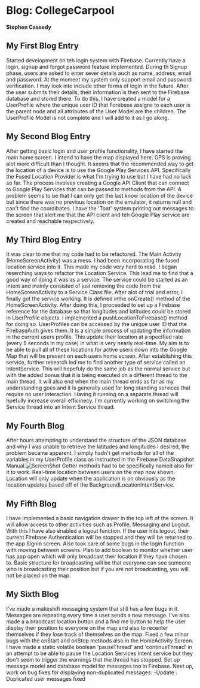 # Blog: CollegeCarpool

**Stephen Cassedy**

## My First Blog Entry
Started development on teh login system with Firebase. Currently have a login, signup and forgot password
feature implemented. During th Signup phase, users are asked to enter sever details auch as name, address,
email and password. At the moment my system only support email and password verification. I may look into
include other forms of login in the future. After the user submits their details, their information is then
sent to the Firebase database and stored there. To do this, I have created a model for a UserProfile where the
unique user ID that Forebase assigns to each user is the parent node and all attributes of the User Model are
the children. The UserProfile Model is not complete and I will add to it as I go along.

## My Second Blog Entry
After getting basic login and user profile functionality, I have started the main home screen. I intend to have the 
map displayed here. GPS is proving alot more difficult than I thought. It seems that the recommended way to get the 
location of a device is to use the Google Play Services API. Specifically the Fused Location Provider is what I'm trying
to use but I have had no luck so far. The process involves creating a Google API Client that can connect to Google
Play Services that can be passed to methods from the API. A problem seems to be that I can only get the last know location
of the device but since there was no previous location on the emulator, it returns null and can't find the 
coordibates. I have the 'Toat' system printing out messages to the screen that alert me that the API client
and teh Google Play service are created and reachable respectively.

## My Third Blog Entry
It was clear to me that my code had to be refactored. The Main Activity (HomeScreenActivity) was a mess. I had been
incorporating the fused location service into it. This made my code very hard to read. I began reserching ways to refactor the Location 
Service. This lead me to find that a good way of doing it was as a service. The service could be started as an intent and mainly
consisted of just removing the code from the HomeScreenActivity to a Service Class file. After alot of trial and error, I finally got
the service working. It is defined inthe onCreate() method of the HomeScreenActivity. After doing this, I proceeded to set up
a Firebase reference for the database so that longitudes and latitudes could be stored in UserProfile objects. I implemented a 
pushLocationToFirebase() method for doing so. UserProfiles can be accessed by the unique user ID that the FirebaseAuth gives them.
It is a simple process of updating the information in the current users profile. This update their location at a specified rate (every
5 seconds in my case) in what is very nearly real-time. My aim is to be able to pull all of these locations for active users down into
the Google Map that will be present on each users home screen. After establishing this service, further research led me to find another
type of service called an IntentService. This will hopefuly do the same job as the normal service but with the added bonus that it is being
executed on a different thread to the main thread. It will also end when the main thread ends as far as my understanding goes and it is
generally used for long standing services that require no user interaction. Having it running on a separate thread will hpefully increase
overall efficinecy. I'm currently working on switching the Service thread into an Intent Service thread.

## My Fourth Blog
After hours attempting to understand the structure of the JSON database and why I was unable to retrieve the latitudes and longitudes I desired,
the problem became apparent. I simply hadn't get methods for all of the variables in my UserProfile class as instructed in the Firebase DataSnapshot
Manual.![ScreenShot](https://gitlab.computing.dcu.ie/casseds2/2017-ca400-casseds2/raw/master/docs/blog/images/FirebaseDataSnapshotInstructions.PNG) Getter methods had to be specifically named also for it to work. Real-time location between users on the map now shown. Location will only update when 
the application is on obviously as the location updates based off of the BackgroundLocationIntentService.

## My Fifth Blog
I have implemented a basic navigation drawer in the top left of the screen. It will allow access to other activities such as Profile, Messaging and Logout. With this I have also
enabled a logout function. If the user hits logout, their current Firebase Authentication will be stopped and they will be returned to the app SignIn screen. Also took
care of some bugs in the login function with moving between screens. Plan to add boolean to monitor whether user has app open which will only broadcast their location if
they have chosen to. Basic structure for broadcasting will be that everyone can see someone who is broadcasting their position but if you are not broadcasting, you will not be placed 
on the map.

## My Sixth Blog
I've made a makeshift messaging system that still has a few bugs in it. Messages are repeating every time a user sends a new message. I've also made a a braodcast location button
and a find me button to help the user display their position to everyone on the map and also to recenter themselves if they lose track of themselves on the map. Fixed a few minor bugs
with the onStart and onStop methods also in the HomeActivity Screen. I have made a static volatile boolean 'pauseThread' and 'continueThread' in an attempt to be able to pause
the Location Services Intent service but they don't seem to trigger the warnings that the thread has stopped. Set up message model and database model for messages too in Firebase.
Next up, work on bug fixes for displaying non-duplicated messages.
-Update : Duplicated user messages fixed



